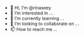 - 👋 Hi, I’m @rinaseey
- 👀 I’m interested in ...
- 🌱 I’m currently learning ...
- 💞️ I’m looking to collaborate on ...
- 📫 How to reach me ...

<!---
rinaseey/rinaseey is a ✨ special ✨ repository because its `README.md` (this file) appears on your GitHub profile.
You can click the Preview link to take a look at your changes.
--->
